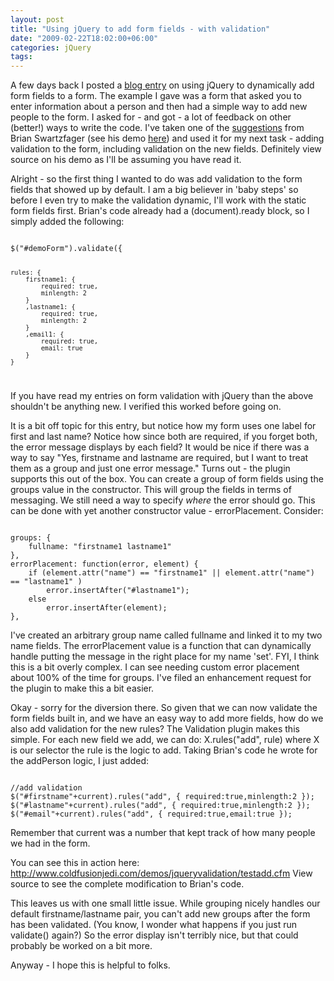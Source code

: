 ```yaml
---
layout: post
title: "Using jQuery to add form fields - with validation"
date: "2009-02-22T18:02:00+06:00"
categories: jQuery 
tags: 
---
```


A few days back I posted a <a href="http://www.raymondcamden.com/index.cfm/2009/2/19/Using-jQuery-to-add-form-fields">blog entry</a> on using jQuery to dynamically add form fields to a form. The example I gave was a form that asked you to enter information about a person and then had a simple way to add new people to the form. I asked for - and got - a lot of feedback on other (better!) ways to write the code. I've taken one of the <a href="http://www.coldfusionjedi.com/index.cfm/2009/2/19/Using-jQuery-to-add-form-fields#c90BBF0C2-19B9-E658-9D653A9820F0D3BB">suggestions</a> from Brian Swartzfager (see his demo <a href="http://www.swartzfager.org/blog/demoFiles/clonedFields/">here</a>) and used it for my next task - adding validation to the form, including validation on the new fields. Definitely view source on his demo as I'll be assuming you have read it.
<!--more-->
Alright - so the first thing I wanted to do was add validation to the form fields that showed up by default. I am a big believer in 'baby steps' so before I even try to make the validation dynamic, I'll work with the static form fields first. Brian's code already had a (document).ready block, so I simply added the following:

<code>
$("#demoForm").validate({

	rules: {
		firstname1: {
			required: true,
			minlength: 2
		}
		,lastname1: {
			required: true,
			minlength: 2
		}
		,email1: {
			required: true,
			email: true
		}
	}
</code>

If you have read my entries on form validation with jQuery than the above shouldn't be anything new. I verified this worked before going on. 

It is a bit off topic for this entry, but notice how my form uses one label for first and last name? Notice how since both are required, if you forget both, the error message displays by each field? It would be nice if there was a way to say "Yes, firstname and lastname are required, but I want to treat them as a group and just one error message." Turns out - the plugin supports this out of the box. You can create a group of form fields using the groups value in the constructor. This will group the fields in terms of messaging. We still need a way to specify <i>where</i> the error should go. This can be done with yet another constructor value - errorPlacement. Consider:

<code>
groups: {
	fullname: "firstname1 lastname1"
},
errorPlacement: function(error, element) {
	if (element.attr("name") == "firstname1" || element.attr("name") == "lastname1" )	
		error.insertAfter("#lastname1");
	else
		error.insertAfter(element);
},
</code>

I've created an arbitrary group name called fullname and linked it to my two name fields. The errorPlacement value is a function that can dynamically handle putting the message in the right place for my name 'set'. FYI, I think this is a bit overly complex. I can see needing custom error placement about 100% of the time for groups. I've filed an enhancement request for the plugin to make this a bit easier. 

Okay - sorry for the diversion there. So given that we can now validate the form fields built in, and we have an easy way to add more fields, how do we also add validation for the new rules? The Validation plugin makes this simple. For each new field we add, we can do:  X.rules("add", rule) where X is our selector the rule is the logic to add. Taking Brian's code he wrote for the addPerson logic, I just added:

<code>
//add validation
$("#firstname"+current).rules("add", { required:true,minlength:2 });
$("#lastname"+current).rules("add", { required:true,minlength:2 });
$("#email"+current).rules("add", { required:true,email:true });
</code>

Remember that current was a number that kept track of how many people we had in the form.

You can see this in action here: <a href="http://www.coldfusionjedi.com/demos/jqueryvalidation/testadd.cfm">http://www.coldfusionjedi.com/demos/jqueryvalidation/testadd.cfm</a> View source to see the complete modification to Brian's code.

This leaves us with one small little issue. While grouping nicely handles our default firstname/lastname pair, you can't add new groups after the form has been validated. (You know, I wonder what happens if you just run validate() again?) So the error display isn't terribly nice, but that could probably be worked on a bit more.

Anyway - I hope this is helpful to folks.